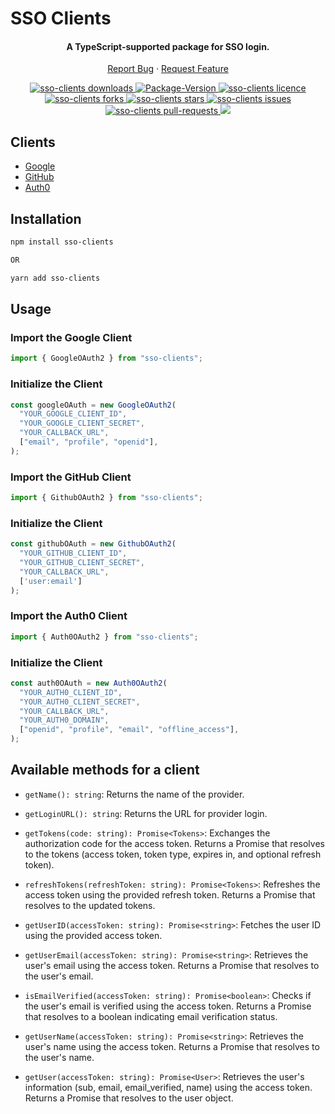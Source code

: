 # SSO Clients

<div align="center">
<h4 align="center">A TypeScript-supported package for SSO login.
</h4>
<p align="center">
    <a href="https://github.com/Sachin-chaurasiya/sso-clients/issues/new/choose">Report Bug</a>
    ·
    <a href="https://github.com/Sachin-chaurasiya/sso-clients/issues/new/choose">Request Feature</a>
</p>
<p align="center">
<a href="http://www.npmtrends.com/sso-clients" target="blank">
<img src="https://img.shields.io/npm/dm/sso-clients.svg?style=flat-square" alt="sso-clients downloads"/>
</a>    
<a href="https://www.npmjs.com/package/sso-clients" target="blank">
<img alt="Package-Version" src="https://img.shields.io/github/package-json/v/Sachin-chaurasiya/sso-clients?style=flat-square">
</a>
  <a href="https://github.com/Sachin-chaurasiya/sso-clients/blob/main/LICENSE" target="blank">
<img src="https://img.shields.io/github/license/Sachin-chaurasiya/sso-clients?style=flat-square" alt="sso-clients licence" />
</a>
<a href="https://github.com/Sachin-chaurasiya/sso-clients/fork" target="blank">
<img src="https://img.shields.io/github/forks/Sachin-chaurasiya/sso-clients?style=flat-square" alt="sso-clients forks"/>
</a>
<a href="https://github.com/Sachin-chaurasiya/sso-clients/stargazers" target="blank">
<img src="https://img.shields.io/github/stars/Sachin-chaurasiya/sso-clients?style=flat-square" alt="sso-clients stars"/>
</a>
<a href="https://github.com/Sachin-chaurasiya/sso-clients/issues" target="blank">
<img src="https://img.shields.io/github/issues/Sachin-chaurasiya/sso-clients?style=flat-square" alt="sso-clients issues"/>
</a>
<a href="https://github.com/Sachin-chaurasiya/sso-clients/pulls" target="blank">
<img src="https://img.shields.io/github/issues-pr/Sachin-chaurasiya/sso-clients?style=flat-square" alt="sso-clients pull-requests"/>
</a>
<a href="https://github.com/Sachin-chaurasiya/sso-clients/actions/workflows/unit-test.yml" target="blank"> 
<img src="https://github.com/Sachin-chaurasiya/sso-clients/actions/workflows/unit-test.yml/badge.svg?branch=main" />   
</a>    
</p>
</div>

## Clients

- [Google](#import-the-google-client)
- [GitHub](#import-the-github-client)
- [Auth0](#import-the-auth0-client)

## Installation

```bash
npm install sso-clients

OR

yarn add sso-clients
```
## Usage

### Import the Google Client
```js
import { GoogleOAuth2 } from "sso-clients";
```

### Initialize the Client

```js
const googleOAuth = new GoogleOAuth2(
  "YOUR_GOOGLE_CLIENT_ID",
  "YOUR_GOOGLE_CLIENT_SECRET",
  "YOUR_CALLBACK_URL",
  ["email", "profile", "openid"],
);

```

### Import the GitHub Client
```js
import { GithubOAuth2 } from "sso-clients";
```

### Initialize the Client

```js
const githubOAuth = new GithubOAuth2(
  "YOUR_GITHUB_CLIENT_ID",
  "YOUR_GITHUB_CLIENT_SECRET",
  "YOUR_CALLBACK_URL",
  ['user:email']
);

```

### Import the Auth0 Client

```js
import { Auth0OAuth2 } from "sso-clients";
```
### Initialize the Client

```js
const auth0OAuth = new Auth0OAuth2(
  "YOUR_AUTH0_CLIENT_ID",
  "YOUR_AUTH0_CLIENT_SECRET",
  "YOUR_CALLBACK_URL",
  "YOUR_AUTH0_DOMAIN",
  ["openid", "profile", "email", "offline_access"],
);

```

## Available methods for a client

- `getName(): string`: Returns the name of the provider.

- `getLoginURL(): string`: Returns the URL for provider login.

- `getTokens(code: string): Promise<Tokens>`: Exchanges the authorization code for the access token. Returns a Promise that resolves to the tokens (access token, token type, expires in, and optional refresh token).

- `refreshTokens(refreshToken: string): Promise<Tokens>`: Refreshes the access token using the provided refresh token. Returns a Promise that resolves to the updated tokens.

- `getUserID(accessToken: string): Promise<string>`: Fetches the user ID using the provided access token.

- `getUserEmail(accessToken: string): Promise<string>`: Retrieves the user's email using the access token. Returns a Promise that resolves to the user's email.

- `isEmailVerified(accessToken: string): Promise<boolean>`: Checks if the user's email is verified using the access token. Returns a Promise that resolves to a boolean indicating email verification status.

- `getUserName(accessToken: string): Promise<string>`: Retrieves the user's name using the access token. Returns a Promise that resolves to the user's name.

- `getUser(accessToken: string): Promise<User>`: Retrieves the user's information (sub, email, email_verified, name) using the access token. Returns a Promise that resolves to the user object.
